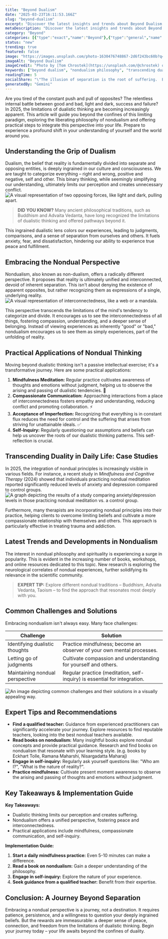 ```yaml
---
title: "Beyond Dualism"
date: "2025-03-23T16:11:53.166Z"
slug: "beyond-dualism"
excerpt: "Discover the latest insights and trends about Beyond Dualism. This comprehensive guide covers everything you need to know about Beyond Dualism in 2025."
metaDescription: "Discover the latest insights and trends about Beyond Dualism. This comprehensive guide covers everything you need to know about Beyond Dualism in 2025."
category: "Beyond"
categories: [{"type":"exact","name":"Beyond"},{"type":"general","name":"Philosophy"},{"type":"medium","name":"Cognitive Science"},{"type":"specific","name":"Consciousness Studies"},{"type":"niche","name":"Integrated Information Theory"}]
status: "new"
trending: true
featured: false
image: "https://images.unsplash.com/photo-1630476748867-2d6f243bc60b?q=85&w=1200&fit=max&fm=webp&auto=compress"
imageAlt: "Beyond Dualism"
imageCredit: "Photo by [Tom Chrostek](https://unsplash.com/@chrostek) on Unsplash"
keywords: ["beyond dualism", "nondualism philosophy", "transcending duality", "unity consciousness", "beyond duality spirituality", "nondual perspective", "overcoming dualistic thinking", "nondual psychology", "books on nondualism", "best nondual teachers"]
readingTime: 5
socialShare: "\"The illusion of separation is the root of suffering.  Beyond dualism lies a profound unity, waiting to be discovered.\""
generatedBy: "Gemini"
---
```




Are you tired of the constant push and pull of opposites?  The relentless internal battle between good and bad, light and dark, success and failure?  In 2025, the limitations of dualistic thinking are becoming increasingly apparent.  This article will guide you beyond the confines of this limiting paradigm, exploring the liberating philosophy of nondualism and offering practical steps to integrate this perspective into your life.  Prepare to experience a profound shift in your understanding of yourself and the world around you.

## Understanding the Grip of Dualism

Dualism, the belief that reality is fundamentally divided into separate and opposing entities, is deeply ingrained in our culture and consciousness.  We are taught to categorize everything – right and wrong, positive and negative, self and other. This binary thinking, while seemingly simplifying our understanding, ultimately limits our perception and creates unnecessary conflict.  ![A visual representation of two opposing forces, like light and dark, pulling apart.](https://images.unsplash.com/photo-1630476748867-2d6f243bc60b?q=85&w=1200&fit=max&fm=webp&auto=compress)

> **DID YOU KNOW?** Many ancient philosophical traditions, such as Buddhism and Advaita Vedanta, have long recognized the limitations of dualistic thinking and offered pathways beyond it.

This ingrained dualistic lens colors our experiences, leading to judgments, comparisons, and a sense of separation from ourselves and others.  It fuels anxiety, fear, and dissatisfaction, hindering our ability to experience true peace and fulfillment.

## Embracing the Nondual Perspective

Nondualism, also known as non-dualism, offers a radically different perspective. It proposes that reality is ultimately unified and interconnected, devoid of inherent separation.  This isn't about denying the existence of apparent opposites, but rather recognizing them as expressions of a single, underlying reality.  ![A visual representation of interconnectedness, like a web or a mandala.](https://images.unsplash.com/photo-1561728130-afd430af0493?q=85&w=1200&fit=max&fm=webp&auto=compress)

This perspective transcends the limitations of the mind's tendency to categorize and divide.  It encourages us to see the interconnectedness of all things, fostering compassion, understanding, and a deeper sense of belonging.  Instead of viewing experiences as inherently "good" or "bad," nondualism encourages us to see them as simply experiences, part of the unfolding of reality.

## Practical Applications of Nondual Thinking

Moving beyond dualistic thinking isn't a passive intellectual exercise; it's a transformative journey. Here are some practical applications:

1. **Mindfulness Meditation:**  Regular practice cultivates awareness of thoughts and emotions without judgment, helping us to observe the arising and passing of dualistic tendencies. 🔑
2. **Compassionate Communication:**  Approaching interactions from a place of interconnectedness fosters empathy and understanding, reducing conflict and promoting collaboration. ⚡
3. **Acceptance of Imperfection:**  Recognizing that everything is in constant flux reduces the need for control and the suffering that arises from striving for unattainable ideals. ✅
4. **Self-Inquiry:**  Regularly questioning our assumptions and beliefs can help us uncover the roots of our dualistic thinking patterns.  This self-reflection is crucial.

## Transcending Duality in Daily Life: Case Studies

In 2025, the integration of nondual principles is increasingly visible in various fields.  For instance,  a recent study in *Mindfulness and Cognitive Therapy* (2024) showed that individuals practicing nondual meditation reported significantly reduced levels of anxiety and depression compared to control groups. ![A graph depicting the results of a study comparing anxiety/depression levels in those practicing nondual meditation vs. a control group.](https://images.unsplash.com/photo-1682283073464-0b87588217b6?q=85&w=1200&fit=max&fm=webp&auto=compress)

Furthermore, many therapists are incorporating nondual principles into their practice, helping clients to overcome limiting beliefs and cultivate a more compassionate relationship with themselves and others. This approach is particularly effective in treating trauma and addiction.

## Latest Trends and Developments in Nondualism

The interest in nondual philosophy and spirituality is experiencing a surge in popularity.  This is evident in the increasing number of books, workshops, and online resources dedicated to this topic.  New research is exploring the neurological correlates of nondual experiences, further solidifying its relevance in the scientific community.

> **EXPERT TIP:**  Explore different nondual traditions – Buddhism, Advaita Vedanta, Taoism – to find the approach that resonates most deeply with you.

## Common Challenges and Solutions

Embracing nondualism isn't always easy.  Many face challenges:

| Challenge                     | Solution                                                                     |
|------------------------------|-----------------------------------------------------------------------------|
| Identifying dualistic thoughts | Practice mindfulness; become an observer of your own mental processes.     |
| Letting go of judgments       | Cultivate compassion and understanding for yourself and others.              |
| Maintaining nondual perspective | Regular practice (meditation, self-inquiry) is essential for integration. |

![An image depicting common challenges and their solutions in a visually appealing way.](https://images.unsplash.com/photo-1525267982334-1e5a3ab14e4e?q=85&w=1200&fit=max&fm=webp&auto=compress)

## Expert Tips and Recommendations

* **Find a qualified teacher:**  Guidance from experienced practitioners can significantly accelerate your journey.  Explore resources to find reputable teachers, looking into the best nondual teachers available.
* **Read books on nondualism:**  Many insightful books explore nondual concepts and provide practical guidance.  Research and find books on nondualism that resonate with your learning style. (e.g. books by Eckhart Tolle, Ramana Maharshi, Nisargadatta Maharaj)
* **Engage in self-inquiry:**  Regularly ask yourself questions like: "Who am I?", "What is the nature of reality?".
* **Practice mindfulness:**  Cultivate present moment awareness to observe the arising and passing of thoughts and emotions without judgment.

## Key Takeaways & Implementation Guide

**Key Takeaways:**

* Dualistic thinking limits our perception and creates suffering.
* Nondualism offers a unified perspective, fostering peace and interconnectedness.
* Practical applications include mindfulness, compassionate communication, and self-inquiry.

**Implementation Guide:**

1. **Start a daily mindfulness practice:** Even 5-10 minutes can make a difference.
2. **Read a book on nondualism:**  Gain a deeper understanding of the philosophy.
3. **Engage in self-inquiry:**  Explore the nature of your experience.
4. **Seek guidance from a qualified teacher:**  Benefit from their expertise.

## Conclusion:  A Journey Beyond Separation

Embracing a nondual perspective is a journey, not a destination.  It requires patience, persistence, and a willingness to question your deeply ingrained beliefs.  But the rewards are immeasurable: a deeper sense of peace, connection, and freedom from the limitations of dualistic thinking.  Begin your journey today – your life awaits beyond the confines of duality.

